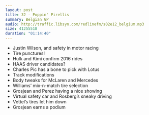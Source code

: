 ```yaml
---
layout: post
title: 32 - Poppin' Pirellis
summary: Belgian GP
audio: http://traffic.libsyn.com/redlinefm/s02e12_belgium.mp3
size: 41255518
duration: "01:14:40"
---
```


* Justin Wilson, and safety in motor racing
* Tire punctures!
* Hulk and Kimi confirm 2016 rides
* HAAS driver candidates?
* Charles Pic has a bone to pick with Lotus
* Track modifications
* Body tweaks for McLaren and Mercedes
* Williams’ mix-n-match tire selection
* Grosjean and Perez having a nice showing
* Virtual safety car and Rosberg’s sneaky driving
* Vettel’s tires let him down
* Grosjean earns a podium

<!-- more -->

<audio src="http://traffic.libsyn.com/redlinefm/s02e12_belgium.mp3" preload="none" />

[Download MP3](http://traffic.libsyn.com/redlinefm/s02e12_belgium.mp3)
